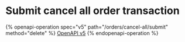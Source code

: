 # Submit cancel all order transaction

{% openapi-operation spec="v5" path="/orders/cancel-all/submit" method="delete" %}
[OpenAPI v5](https://4401d86825a13bf607936cc3a9f3897a.r2.cloudflarestorage.com/gitbook-x-prod-openapi/raw/b797f5f25ed4eb03110057ccf7ad34e409ee38431f59580168fb2e7672dc520e.yaml?X-Amz-Algorithm=AWS4-HMAC-SHA256&X-Amz-Content-Sha256=UNSIGNED-PAYLOAD&X-Amz-Credential=dce48141f43c0191a2ad043a6888781c%2F20251001%2Fauto%2Fs3%2Faws4_request&X-Amz-Date=20251001T134424Z&X-Amz-Expires=172800&X-Amz-Signature=ee8f930d39b36a27e73d72efb2a006aba0616d00919c03fb95483a920c7db33e&X-Amz-SignedHeaders=host&x-amz-checksum-mode=ENABLED&x-id=GetObject)
{% endopenapi-operation %}
